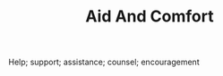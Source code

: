 ---
title: Aid And Comfort
letter: A
permalink: "/definitions/aid-and-comfort.html"
body: Help; support; assistance; counsel; encouragement
published_at: '2018-07-07'
layout: post
---